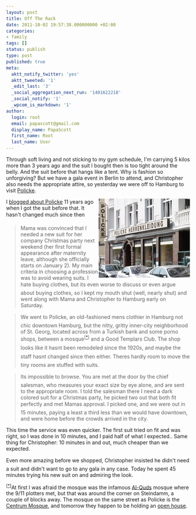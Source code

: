```yaml
---
layout: post
title: Off The Rack
date: 2011-10-02 19:57:38.000000000 +02:00
categories:
- family
tags: []
status: publish
type: post
published: true
meta:
  aktt_notify_twitter: 'yes'
  aktt_tweeted: '1'
  _edit_last: '3'
  _social_aggregation_next_run: '1401622218'
  _social_notify: '1'
  _wpcom_is_markdown: '1'
author:
  login: root
  email: papascott@gmail.com
  display_name: PapaScott
  first_name: Root
  last_name: User
---
```

<p>Through soft living and not sticking to my gym schedule, I'm carrying 5 kilos more than 3 years ago and the suit I bought then is too tight around the belly. And the suit before that hangs like a tent. Why is fashion so unforgiving? But we have a gala event in Berlin to attend, and Christopher also needs the appropriate attire, so yesterday we were off to Hamburg to visit <a href="http://www.policke-herrenkleidung.de/">Policke</a>.</p>
<p><a href="http://www.policke-herrenkleidung.de/historisches-kaufhaus.html"><img src="/wordpress/wp-content/uploads/2011/10/02-01-11.jpg" alt="02 01  1" border="0" width="250" height="216" style="float:right;" /></a>I <a href="/archives/2000/12/11/advent-advent-ein-anzug-brennt/">blogged about Policke</a> 11 years ago when I got the suit before that. It hasn't changed much since then</p>
<blockquote><p>Mama was convinced that I needed a new suit for her company Christmas party next weekend (her first formal appearance after maternity leave, although she officially starts on January 2). My main criteria in choosing a profession was to avoid wearing suits. I hate buying clothes, but its even worse to discuss or even argue about buying clothes, so I kept my mouth shut (well, nearly shut) and went along with Mama and Christopher to Hamburg early on Saturday.</p></blockquote>
<blockquote><p>We went to Policke, an old-fashioned mens clothier in Hamburg not chic downtown Hamburg, but the nitty, gritty inner-city neighborhood of St. Georg, located across from a Turkish bank and some porno shops, between a mosque<sup>[<a name="mosque" href="#footnote">*</a>]</sup> and a Good Templars Club. The shop looks like it hasnt been remodeled since the 1920s, and maybe the staff hasnt changed since then either. Theres hardly room to move the tiny rooms are stuffed with suits.</p></blockquote>
<blockquote><p>Its impossible to browse. You are met at the door by the chief salesman, who measures your exact size by eye alone, and are sent to the appropriate room. I told the salesman there I need a dark colored suit for a Christmas party, he picked two out that both fit perfectly and met Mamas approval. I picked one, and we were out in 15 minutes, paying a least a third less than we would have downtown, and were home before the crowds arrived in the city.</p></blockquote>
<p>This time the service was even quicker. The first suit tried on fit and was right, so I was done in 10 minutes, and I paid half of what I expected.. Same thing for Christopher: 10 minutes in and out, much cheaper than we expected.</p>
<p>Even more amazing before we shopped, Christopher insisted he didn't need a suit and didn't want to go to any gala in any case. Today he spent 45 minutes trying his new suit on and admiring the look.</p>
<p><sup>[<a name="footnote" href="#mosque">*</a>]</sup>At first I was afraid the mosque was the infamous <a href="http://en.wikipedia.org/wiki/Al-Quds_Mosque_Hamburg">Al-Quds</a> mosque where the 9/11 plotters met, but that was around the corner on Steindamm, a couple of blocks away. The mosque on the same street as Policke is the <a href="http://www.centrum-moschee.de/">Centrum Mosque</a>, and tomorrow they happen to be holding an <a href="http://www.centrum-moschee.de/images/stories/diverse/tom_2011_plakat.pdf">open house</a>.</p>
